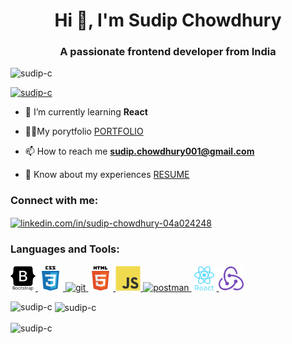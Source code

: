 <h1 align="center">Hi 👋, I'm Sudip Chowdhury</h1>
<h3 align="center">A passionate frontend developer from India</h3>

<p align="left"> <img src="https://komarev.com/ghpvc/?username=sudip-c&label=Profile%20views&color=0e75b6&style=flat" alt="sudip-c" /> </p>

<p align="left"> <a href="https://github.com/ryo-ma/github-profile-trophy"><img src="https://github-profile-trophy.vercel.app/?username=sudip-c" alt="sudip-c" /></a> </p>

- 🌱 I’m currently learning **React**

- 👨‍💻My porytfolio <a href="https://Sudip-C.github.io/">PORTFOLIO</a>

- 📫 How to reach me **sudip.chowdhury001@gmail.com**

- 📄 Know about my experiences <a href="https://drive.google.com/file/d/1IG0xtWmvcgm4tMMFn3ar7vLwzUXUu3Zd/view?usp=sharing">RESUME</a>

<h3 align="left">Connect with me:</h3>
<p align="left">
<a href="https://www.linkedin.com/in/sudip-chowdhury-04a024248/" target="blank"><img align="center" src="https://raw.githubusercontent.com/rahuldkjain/github-profile-readme-generator/master/src/images/icons/Social/linked-in-alt.svg" alt="linkedin.com/in/sudip-chowdhury-04a024248" height="30" width="40" /></a>
</p>

<h3 align="left">Languages and Tools:</h3>
<p align="left"> <a href="https://getbootstrap.com" target="_blank" rel="noreferrer"> <img src="https://raw.githubusercontent.com/devicons/devicon/master/icons/bootstrap/bootstrap-plain-wordmark.svg" alt="bootstrap" width="40" height="40"/> </a> <a href="https://www.w3schools.com/css/" target="_blank" rel="noreferrer"> <img src="https://raw.githubusercontent.com/devicons/devicon/master/icons/css3/css3-original-wordmark.svg" alt="css3" width="40" height="40"/> </a> <a href="https://git-scm.com/" target="_blank" rel="noreferrer"> <img src="https://www.vectorlogo.zone/logos/git-scm/git-scm-icon.svg" alt="git" width="40" height="40"/> </a> <a href="https://www.w3.org/html/" target="_blank" rel="noreferrer"> <img src="https://raw.githubusercontent.com/devicons/devicon/master/icons/html5/html5-original-wordmark.svg" alt="html5" width="40" height="40"/> </a> <a href="https://developer.mozilla.org/en-US/docs/Web/JavaScript" target="_blank" rel="noreferrer"> <img src="https://raw.githubusercontent.com/devicons/devicon/master/icons/javascript/javascript-original.svg" alt="javascript" width="40" height="40"/> </a> <a href="https://postman.com" target="_blank" rel="noreferrer"> <img src="https://www.vectorlogo.zone/logos/getpostman/getpostman-icon.svg" alt="postman" width="40" height="40"/> </a> <a href="https://reactjs.org/" target="_blank" rel="noreferrer"> <img src="https://raw.githubusercontent.com/devicons/devicon/master/icons/react/react-original-wordmark.svg" alt="react" width="40" height="40"/> </a> <a href="https://redux.js.org" target="_blank" rel="noreferrer"> <img src="https://raw.githubusercontent.com/devicons/devicon/master/icons/redux/redux-original.svg" alt="redux" width="40" height="40"/> </a> </p>

<p><img align="left" src="https://github-readme-stats.vercel.app/api/top-langs?username=sudip-c&show_icons=true&locale=en&layout=compact" alt="sudip-c" /></p>

<p>&nbsp;<img align="center" src="https://github-readme-stats.vercel.app/api?username=sudip-c&show_icons=true&locale=en" alt="sudip-c" /></p>

<p><img align="center" src="https://github-readme-streak-stats.herokuapp.com/?user=sudip-c&" alt="sudip-c" /></p>
